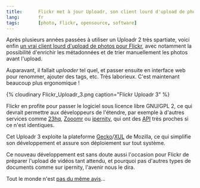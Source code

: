 ```yaml
---
title:      Flickr met à jour Uploadr, son client lourd d'upload de photos
lang:       fr
tags:       [photo, Flickr, opensource, software]
---
```


Après plusieurs années passées à utiliser un Uploadr 2 très spartiate, voici enfin [un vrai client lourd d'upload de photos pour Flickr](http://blog.flickr.com/en/2007/12/13/introducing-the-all-new-flickr-uploadr-30/), avec notamment la possibilité d'enrichir les métadonnées et de trier manuellement les photos avant l'upload.

Auparavant, il fallait *uploader* tel quel, et passer ensuite en interface web pour renommer, ajouter des tags, etc. Très laborieux. C'est maintenant beaucoup plus ergonomique !

{% cloudinary Flickr_Uploadr_3.png caption="Flickr Uploadr 3" %}

Flickr en profite pour passer le logiciel sous licence libre GNU/GPL 2, ce qui devrait permettre aux développeurs de l'étendre, par exemple à d'autres services comme [23hq](/2005/09/23-un-remplacant-potentiel-de-flickr.html), [Zooomr](http://www.zooomr.com/) ou [ipernity](http://www.ipernity.com/), qui ont des [API](https://www.flickr.com/services/) très proches si ce n'est identiques.

Cet Uploadr 3 exploite la plateforme [Gecko](http://fr.wikipedia.org/wiki/Gecko_%28moteur_de_rendu%29)/[XUL](http://fr.wikipedia.org/wiki/XUL) de Mozilla, ce qui simplifie son développement et assure son déploiement sur tout système.

Ce nouveau développement est sans doute aussi l'occasion pour Flickr de préparer l'upload de vidéos tant attendu, et pourquoi pas d'autres types de documents comme sur ipernity, l'avenir nous le dira.

Tout le monde n'est [pas du même avis](http://chucker.mystfans.com/2007/12/14/xul-boo-flickr.entry)…
